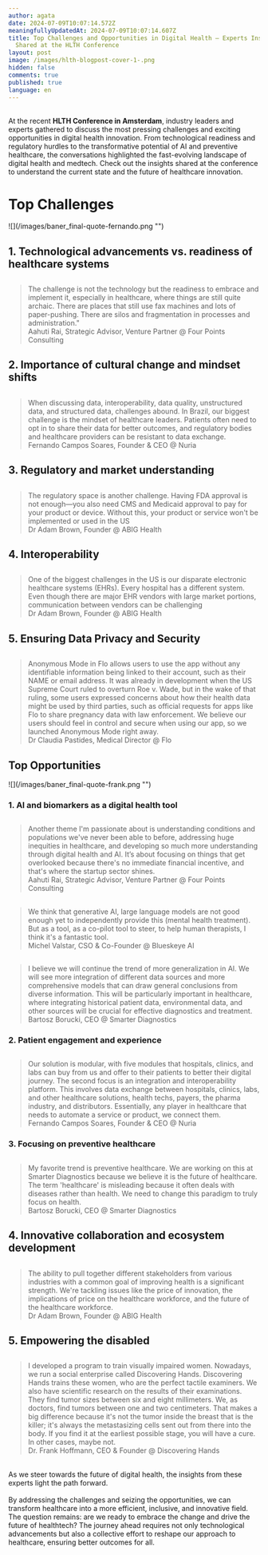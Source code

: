 ```yaml
---
author: agata
date: 2024-07-09T10:07:14.572Z
meaningfullyUpdatedAt: 2024-07-09T10:07:14.607Z
title: Top Challenges and Opportunities in Digital Health – Experts Insights
  Shared at the HLTH Conference
layout: post
image: /images/hlth-blogpost-cover-1-.png
hidden: false
comments: true
published: true
language: en
---
```

\
At the recent **HLTH Conference in Amsterdam**, industry leaders and experts gathered to discuss the most pressing challenges and exciting opportunities in digital health innovation. From technological readiness and regulatory hurdles to the transformative potential of AI and preventive healthcare, the conversations highlighted the fast-evolving landscape of digital health and medtech. Check out the insights shared at the conference to understand the current state and the future of healthcare innovation.



# **Top Challenges** 





<div className="image">![](/images/baner_final-quote-fernando.png "")</div>



## 1. Technological advancements vs. readiness of healthcare systems



<blockquote><h2></h2><div>The challenge is not the technology but the readiness to embrace and implement it, especially in healthcare, where things are still quite archaic. There are places that still use fax machines and lots of paper-pushing. There are silos and fragmentation in processes and administration."</div><footer>Aahuti Rai, Strategic Advisor, Venture Partner @ Four Points Consulting</footer></blockquote>

## 2. Importance of cultural change and mindset shifts



<blockquote><h2></h2><div>When discussing data, interoperability, data quality, unstructured data, and structured data, challenges abound. In Brazil, our biggest challenge is the mindset of healthcare leaders. Patients often need to opt in to share their data for better outcomes, and regulatory bodies and healthcare providers can be resistant to data exchange.</div><footer>Fernando Campos Soares, Founder & CEO @ Nuria</footer></blockquote>

## 3. Regulatory and market understanding

<blockquote><h2></h2><div>The regulatory space is another challenge. Having FDA approval is not enough—you also need CMS and Medicaid approval to pay for your product or device. Without this, your product or service won't be implemented or used in the US</div><footer>Dr Adam Brown, Founder @ ABIG Health</footer></blockquote>



## 4. Interoperability

<blockquote><h2></h2><div>One of the biggest challenges in the US is our disparate electronic healthcare systems (EHRs). Every hospital has a different system. Even though there are major EHR vendors with large market portions, communication between vendors can be challenging</div><footer>Dr Adam Brown, Founder @ ABIG Health</footer></blockquote>



## 5. Ensuring Data Privacy and Security



<blockquote><h2></h2><div>Anonymous Mode in Flo allows users to use the app without any identifiable information being linked to their account, such as their NAME or email address. It was already in development when the US Supreme Court ruled to overturn Roe v. Wade, but in the wake of that ruling, some users expressed concerns about how their health data might be used by third parties, such as official requests for apps like Flo to share pregnancy data with law enforcement. We believe our users should feel in control and secure when using our app, so we launched Anonymous Mode right away.</div><footer> Dr Claudia Pastides, Medical Director @ Flo</footer></blockquote>





## Top Opportunities



<div className="image">![](/images/baner_final-quote-frank.png "")</div>



### 1. AI and biomarkers as a digital health tool



<blockquote><h2></h2><div>Another theme I'm passionate about is understanding conditions and populations we've never been able to before, addressing huge inequities in healthcare, and developing so much more understanding through digital health and AI. It’s about focusing on things that get overlooked because there's no immediate financial incentive, and that's where the startup sector shines.</div><footer>Aahuti Rai, Strategic Advisor, Venture Partner @ Four Points Consulting</footer></blockquote>



<blockquote><h2></h2><div>We think that generative AI, large language models are not good enough yet to independently provide this (mental health treatment). But as a tool, as a co-pilot tool to steer, to help human therapists, I think it's a fantastic tool.</div><footer>Michel Valstar, CSO & Co-Founder @ Blueskeye AI</footer></blockquote>



<blockquote><h2></h2><div>I believe we will continue the trend of more generalization in AI. We will see more integration of different data sources and more comprehensive models that can draw general conclusions from diverse information. This will be particularly important in healthcare, where integrating historical patient data, environmental data, and other sources will be crucial for effective diagnostics and treatment.</div><footer>Bartosz Borucki, CEO @ Smarter Diagnostics</footer></blockquote>



### 2. Patient engagement and experience



<blockquote><h2></h2><div>Our solution is modular, with five modules that hospitals, clinics, and labs can buy from us and offer to their patients to better their digital journey. The second focus is an integration and interoperability platform. This involves data exchange between hospitals, clinics, labs, and other healthcare solutions, health techs, payers, the pharma industry, and distributors. Essentially, any player in healthcare that needs to automate a service or product, we connect them.</div><footer>Fernando Campos Soares, Founder & CEO @ Nuria</footer></blockquote>



### 3. Focusing on preventive healthcare



<blockquote><h2></h2><div>My favorite trend is preventive healthcare. We are working on this at Smarter Diagnostics because we believe it is the future of healthcare. The term 'healthcare' is misleading because it often deals with diseases rather than health. We need to change this paradigm to truly focus on health.</div><footer>Bartosz Borucki, CEO @ Smarter Diagnostics</footer></blockquote>



## 4. Innovative collaboration and ecosystem development



<blockquote><h2></h2><div>The ability to pull together different stakeholders from various industries with a common goal of improving health is a significant strength. We're tackling issues like the price of innovation, the implications of price on the healthcare workforce, and the future of the healthcare workforce.</div><footer>Dr Adam Brown, Founder @ ABIG Health</footer></blockquote>



## 5. Empowering the disabled



<blockquote><h2></h2><div>I developed a program to train visually impaired women. Nowadays, we run a social enterprise called Discovering Hands. Discovering Hands trains these women, who are the perfect tactile examiners. We also have scientific research on the results of their examinations. They find tumor sizes between six and eight millimeters. We, as doctors, find tumors between one and two centimeters. That makes a big difference because it's not the tumor inside the breast that is the killer; it's always the metastasizing cells sent out from there into the body. If you find it at the earliest possible stage, you will have a cure. In other cases, maybe not.</div><footer>Dr. Frank Hoffmann, CEO & Founder @ Discovering Hands</footer></blockquote>

\
As we steer towards the future of digital health, the insights from these experts light the path forward. \
\
By addressing the challenges and seizing the opportunities, we can transform healthcare into a more efficient, inclusive, and innovative field. The question remains: are we ready to embrace the change and drive the future of healthtech? The journey ahead requires not only technological advancements but also a collective effort to reshape our approach to healthcare, ensuring better outcomes for all.